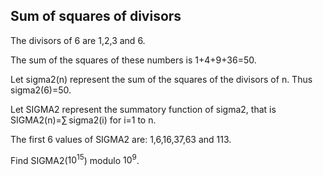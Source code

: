 ## Sum of squares of divisors

The divisors of $6$ are $1$,$2$,$3$ and $6$.

The sum of the squares of these numbers is $1$+$4$+$9$+$36$=$50$.

Let sigma2(n) represent the sum of the squares of the divisors of n. Thus sigma2($6$)=$50$.

Let SIGMA2 represent the summatory function of sigma2, that is SIGMA2(n)=∑ sigma2(i) for i=1 to n.

The first $6$ values of SIGMA2 are: $1$,$6$,$16$,$37$,$63$ and $113$.

Find SIGMA2($10^{15}$) modulo $10^9$.
